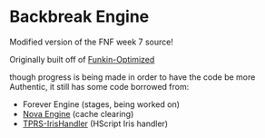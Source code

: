 # Backbreak Engine

Modified version of the FNF week 7 source!

Originally built off of [Funkin-Optimized](https://github.com/Leather128/Funkin-Optimized)

though progress is being made in order to have the code be more Authentic, it still has some code borrowed from: 
- Forever Engine (stages, being worked on)
- [Nova Engine](https://github.com/swordcube-archives/NovaEngine-FNF/blob/main/source/backend/utilities/CoolUtil.hx) (cache clearing)
- [TPRS-IrisHandler](https://github.com/TehPuertoRicanSpartan/TPRS-IrisHandler) (HScript Iris handler)